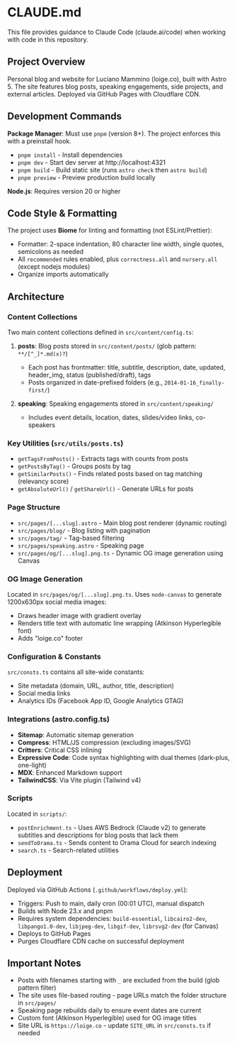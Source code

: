 # CLAUDE.md

This file provides guidance to Claude Code (claude.ai/code) when working with code in this repository.

## Project Overview

Personal blog and website for Luciano Mammino (loige.co), built with Astro 5. The site features blog posts, speaking engagements, side projects, and external articles. Deployed via GitHub Pages with Cloudflare CDN.

## Development Commands

**Package Manager**: Must use `pnpm` (version 8+). The project enforces this with a preinstall hook.

- `pnpm install` - Install dependencies
- `pnpm dev` - Start dev server at http://localhost:4321
- `pnpm build` - Build static site (runs `astro check` then `astro build`)
- `pnpm preview` - Preview production build locally

**Node.js**: Requires version 20 or higher

## Code Style & Formatting

The project uses **Biome** for linting and formatting (not ESLint/Prettier):

- Formatter: 2-space indentation, 80 character line width, single quotes, semicolons as needed
- All `recommended` rules enabled, plus `correctness.all` and `nursery.all` (except nodejs modules)
- Organize imports automatically

## Architecture

### Content Collections

Two main content collections defined in `src/content/config.ts`:

1. **posts**: Blog posts stored in `src/content/posts/` (glob pattern: `**/[^_]*.md(x)?`)
   - Each post has frontmatter: title, subtitle, description, date, updated, header_img, status (published/draft), tags
   - Posts organized in date-prefixed folders (e.g., `2014-01-16_finally-first/`)

2. **speaking**: Speaking engagements stored in `src/content/speaking/`
   - Includes event details, location, dates, slides/video links, co-speakers

### Key Utilities (`src/utils/posts.ts`)

- `getTagsFromPosts()` - Extracts tags with counts from posts
- `getPostsByTag()` - Groups posts by tag
- `getSimilarPosts()` - Finds related posts based on tag matching (relevancy score)
- `getAbsoluteUrl()` / `getShareUrl()` - Generate URLs for posts

### Page Structure

- `src/pages/[...slug].astro` - Main blog post renderer (dynamic routing)
- `src/pages/blog/` - Blog listing with pagination
- `src/pages/tag/` - Tag-based filtering
- `src/pages/speaking.astro` - Speaking page
- `src/pages/og/[...slug].png.ts` - Dynamic OG image generation using Canvas

### OG Image Generation

Located in `src/pages/og/[...slug].png.ts`. Uses `node-canvas` to generate 1200x630px social media images:
- Draws header image with gradient overlay
- Renders title text with automatic line wrapping (Atkinson Hyperlegible font)
- Adds "loige.co" footer

### Configuration & Constants

`src/consts.ts` contains all site-wide constants:
- Site metadata (domain, URL, author, title, description)
- Social media links
- Analytics IDs (Facebook App ID, Google Analytics GTAG)

### Integrations (astro.config.ts)

- **Sitemap**: Automatic sitemap generation
- **Compress**: HTML/JS compression (excluding images/SVG)
- **Critters**: Critical CSS inlining
- **Expressive Code**: Code syntax highlighting with dual themes (dark-plus, one-light)
- **MDX**: Enhanced Markdown support
- **TailwindCSS**: Via Vite plugin (Tailwind v4)

### Scripts

Located in `scripts/`:

- `postEnrichment.ts` - Uses AWS Bedrock (Claude v2) to generate subtitles and descriptions for blog posts that lack them
- `sendToOrama.ts` - Sends content to Orama Cloud for search indexing
- `search.ts` - Search-related utilities

## Deployment

Deployed via GitHub Actions (`.github/workflows/deploy.yml`):
- Triggers: Push to main, daily cron (00:01 UTC), manual dispatch
- Builds with Node 23.x and pnpm
- Requires system dependencies: `build-essential`, `libcairo2-dev`, `libpango1.0-dev`, `libjpeg-dev`, `libgif-dev`, `librsvg2-dev` (for Canvas)
- Deploys to GitHub Pages
- Purges Cloudflare CDN cache on successful deployment

## Important Notes

- Posts with filenames starting with `_` are excluded from the build (glob pattern filter)
- The site uses file-based routing - page URLs match the folder structure in `src/pages/`
- Speaking page rebuilds daily to ensure event dates are current
- Custom font (Atkinson Hyperlegible) used for OG image titles
- Site URL is `https://loige.co` - update `SITE_URL` in `src/consts.ts` if needed
